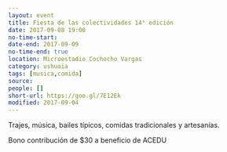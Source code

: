 ```yaml
---
layout: event 
title: Fiesta de las colectividades 14° edición
date: 2017-09-08 19:00
no-time-start: 
date-end: 2017-09-09
no-time-end: true
location: Microestadio Cochocho Vargas
category: ushuaia
tags: [musica,comida]
source: 
people: []
short-url: https://goo.gl/7E12Ek
modified: 2017-09-04
---
```


Trajes, música, bailes típicos, comidas tradicionales y artesanías.

Bono contribución de $30 a beneficio de ACEDU